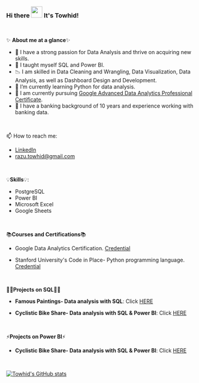 
###  Hi there <img src="https://raw.githubusercontent.com/MartinHeinz/MartinHeinz/master/wave.gif" width="30px"> It's Towhid!

<p>&nbsp;</p>

✨ **About me at a glance**✨
- 👀 I have a strong passion for Data Analysis and thrive on acquiring new skills.
- 🌱 I taught myself SQL and Power BI.
- 📉 I am skilled in Data Cleaning and Wrangling, Data Visualization, Data Analysis, as well as Dashboard Design and Development.
- 🌱 I’m currently learning Python for data analysis.
- 🌱 I am currently pursuing [Google Advanced Data Analytics Professional Certificate](https://www.coursera.org/professional-certificates/google-advanced-data-analytics).
- 💉 I have a banking background of 10 years and experience working with banking data.

<p>&nbsp;</p>

📫 How to reach me:
-  [LinkedIn](https://www.linkedin.com/in/islammdtowhidul/)
-  razu.towhid@gmail.com

<p>&nbsp;</p>

 💡**Skills**💡:
 
- PostgreSQL
- Power BI
- Microsoft Excel
- Google Sheets


 <p>&nbsp;</p>


 📚**Courses and Certifications**📚
 
 - Google Data Analytics Certification. [Credential](https://www.coursera.org/account/accomplishments/specialization/certificate/WCQSR8TZXXPF)
 
 - Stanford University's Code in Place- Python programming language. [Credential](https://codeinplace.stanford.edu/cip3/certificate/v7bomj)


<p>&nbsp;</p>

👩‍💻**Projects on SQL**👩‍💻

- **Famous Paintings- Data analysis with SQL**: Click [HERE](https://github.com/towhidrazu/Famous_Paintings-Data_analysis_with_SQL/blob/main/README.md)
 
- **Cyclistic Bike Share- Data analysis with SQL & Power BI**: Click [HERE](https://github.com/towhidrazu/Cyclistic_Bike_Share-Data_analysis_with_SQL_and_Power_BI)
 
<p>&nbsp;</p>

⚡**Projects on Power BI**⚡

- **Cyclistic Bike Share- Data analysis with SQL & Power BI**: Click [HERE](https://github.com/towhidrazu/Cyclistic_Bike_Share-Data_analysis_with_SQL_and_Power_BI)



 <p>&nbsp;</p>

[![Towhid's GitHub stats](https://github-readme-stats.vercel.app/api?username=towhidrazu&show=reviews,discussions_started,discussions_answered,prs_merged,prs_merged_percentage&count_private=true&show_icons=true&theme=merko&hide_rank=false)](https://github.com/anuraghazra/github-readme-stats)
 
<!--

 <p>&nbsp;</p>
 
[![Khuyen's github stats](https://github-readme-stats.vercel.app/api?username=thaiscooke&count_private=true&show_icons=true&theme=merko&hide_rank=false)](https://github.com/anuraghazra/github-readme-stats)

-->


<!--
**towhidrazu/towhidrazu** is a ✨ _special_ ✨ repository because its `README.md` (this file) appears on your GitHub profile.

Here are some ideas to get you started:

- 🔭 I’m currently working on ...
- 🌱 I’m currently learning ...
- 👯 I’m looking to collaborate on ...
- 🤔 I’m looking for help with ...
- 💬 Ask me about ...
- 📫 How to reach me: ...
- 😄 Pronouns: ...
- ⚡ Fun fact: ...
-->
